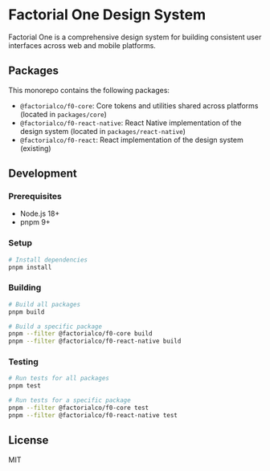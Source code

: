 # Factorial One Design System

Factorial One is a comprehensive design system for building consistent user interfaces across web and mobile platforms.

## Packages

This monorepo contains the following packages:

- `@factorialco/f0-core`: Core tokens and utilities shared across platforms (located in `packages/core`)
- `@factorialco/f0-react-native`: React Native implementation of the design system (located in `packages/react-native`)
- `@factorialco/f0-react`: React implementation of the design system (existing)

## Development

### Prerequisites

- Node.js 18+
- pnpm 9+

### Setup

```bash
# Install dependencies
pnpm install
```

### Building

```bash
# Build all packages
pnpm build

# Build a specific package
pnpm --filter @factorialco/f0-core build
pnpm --filter @factorialco/f0-react-native build
```

### Testing

```bash
# Run tests for all packages
pnpm test

# Run tests for a specific package
pnpm --filter @factorialco/f0-core test
pnpm --filter @factorialco/f0-react-native test
```

## License

MIT
